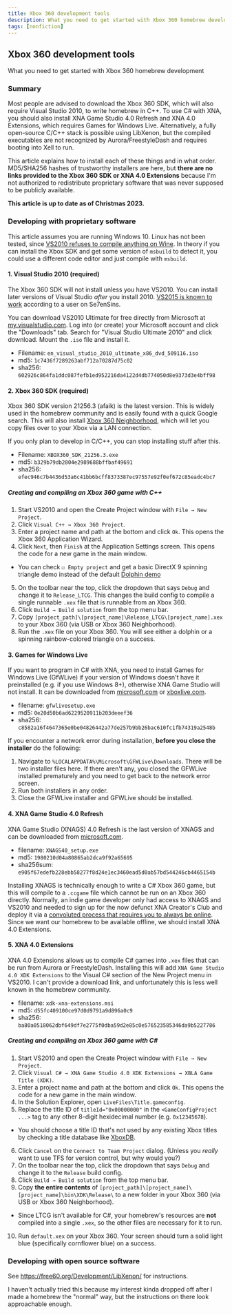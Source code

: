 ```yaml
---
title: Xbox 360 development tools
description: What you need to get started with Xbox 360 homebrew development
tags: [nonfiction]
---
```

## Xbox 360 development tools
<p class="lead">What you need to get started with Xbox 360 homebrew development</p>

### Summary
Most people are advised to download the Xbox 360 SDK, which will also require Visual Studio 2010, to write homebrew in C++. To use C# with XNA, you should also install XNA Game Studio 4.0 Refresh and XNA 4.0 Extensions, which requires Games for Windows Live. Alternatively, a fully open-source C/C++ stack is possible using LibXenon, but the compiled executables are not recognized by Aurora/FreestyleDash and requires booting into Xell to run.

This article explains how to install each of these things and in what order. MD5/SHA256 hashes of trustworthy installers are here, but **there are no links provided to the Xbox 360 SDK or XNA 4.0 Extensions** because I'm not authorized to redistribute proprietary software that was never supposed to be publicly available.

**This article is up to date as of Christmas 2023.**

### Developing with proprietary software
This article assumes you are running Windows 10. <span class="text-muted">Linux has not been tested, since [VS2010 refuses to compile anything on Wine](https://appdb.winehq.org/objectManager.php?sClass=version&iId=20359). In theory if you can install the Xbox SDK and get some version of `msbuild` to detect it, you could use a different code editor and just compile with `msbuild`.</span>

#### 1. Visual Studio 2010 (required)
The Xbox 360 SDK will not install unless you have VS2010. You can install later versions of Visual Studio *after* you install 2010. [VS2015 is known to work](https://www.se7ensins.com/forums/threads/xbox-360-development-environment-with-win10-pc.1711249/post-13559791) according to a user on Se7enSins.

You can download VS2010 Ultimate for free directly from Microsoft at [my.visualstudio.com](https://my.visualstudio.com/). Log into <span class="text-muted">(or create)</span> your Microsoft account and click the "Downloads" tab. Search for "Visual Studio Ultimate 2010" and click download. Mount the `.iso` file and install it.

* Filename: `en_visual_studio_2010_ultimate_x86_dvd_509116.iso`
* md5: `1c7436f7289263abf712a70287d75c02`
* sha256: `602926c864fa1ddc087fefb1ed952216da4122d4db774050d8e9373d3e4bff98`

#### 2. Xbox 360 SDK (required)
Xbox 360 SDK version 21256.3 <span class="text-muted">(afaik)</span> is the latest version. This is widely used in the homebrew community and is easily found with a quick Google search. <span class="text-muted">This will also install [Xbox 360 Neighborhood](https://consolemods.org/wiki/Xbox_360:Xbox_360_Neighborhood), which will let you copy files over to your Xbox via a LAN connection.</span>

If you only plan to develop in C/C++, you can stop installing stuff after this.

* Filename: `XBOX360_SDK_21256.3.exe`
* md5: `b329b79db2804e2989688bffbaf49691`
* sha256: `efec946c7b4436d53a6c41bb6bcff8373387ec97557e92f0ef672c85eadc4bc7`

##### Creating and compiling an Xbox 360 game with C++
1. Start VS2010 and open the Create Project window with `File → New Project`.
2. Click `Visual C++ → Xbox 360 Project`.
3. Enter a project name and path at the bottom and click `Ok`. <span class="text-muted">This opens the Xbox 360 Application Wizard.</span>
4. Click `Next`, then `Finish` at the Application Settings screen. <span class="text-muted">This opens the code for a new game in the main window.</span>
  * <span class="text-muted">You can check `☑ Empty project` and get a basic DirectX 9 spinning triangle demo instead of the default [Dolphin demo](https://www.youtube.com/watch?v=MECBJqBkY0U)</span>
5. On the toolbar near the top, click the dropdown that says `Debug` and change it to `Release_LTCG`. <span class="text-muted">This changes the build config to compile a single runnable `.xex` file that is runnable from an Xbox 360.</span>
6. Click `Build → Build solution` from the top menu bar.
7. Copy `[project_path]\[project_name]\Release_LTCG\[project_name].xex` to your Xbox 360 <span class="text-muted">(via USB or Xbox 360 Neighborhood)</span>.
8. Run the `.xex` file on your Xbox 360. You will see either a dolphin or a spinning rainbow-colored triangle on a success.

#### 3. Games for Windows Live
If you want to program in C# with XNA, you need to install Games for Windows Live (GfWLive) if your version of Windows doesn't have it preinstalled <span class="text-muted">(e.g. if you use Windows 8+)</span>, otherwise XNA Game Studio will not install. It can be downloaded from [microsoft.com](http://go.microsoft.com/fwlink/?LinkID=201134) or [xboxlive.com](http://download.gfwl.xboxlive.com/content/gfwl-public/redists/production/gfwlivesetup.exe).

* filename: `gfwlivesetup.exe`
* md5: `0e20d50b6ad6229520911b203deeef36`
* sha256: `c8582a16f4647365e0be04826442a77de257b9bb26bac610fc1fb74319a2548b`

If you encounter a network error during installation, **before you close the installer** do the following:
1. Navigate to `%LOCALAPPDATA%\Microsoft\GFWLive\Downloads`. There will be two installer files here. <span class="text-muted">If there aren't any, you closed the GFWLive installed prematurely and you need to get back to the network error screen.</span>
2. Run both installers in any order.
3. Close the GFWLive installer and GFWLive should be installed.

#### 4. XNA Game Studio 4.0 Refresh
XNA Game Studio (XNAGS) 4.0 Refresh is the last version of XNAGS and can be downloaded from [microsoft.com](https://www.microsoft.com/en-us/download/details.aspx?id=27599).

* filename: `XNAGS40_setup.exe`
* md5: `1980210d04a80865ab2dca9f92a65695`
* sha256sum: `e905f67edefb228ebb58277f8d24e1ec3460ead5d0ab57bd544246cb4465154b`

<span class="text-muted">Installing XNAGS is technically enough to write a C# Xbox 360 game, but this will compile to a `.ccgame` file which cannot be run on an Xbox 360 directly. Normally, an indie game developer only had access to XNAGS and VS2010 and needed to sign up for the now defunct XNA Creator's Club and deploy it via a [convoluted process that requires you to always be online](https://courses.washington.edu/css490/2010.Spring/XNAReference/EthanCrawford_FreeCreatorsClubMembershipInstructions.html). Since we want our homebrew to be available offline, we should install XNA 4.0 Extensions.</span>

#### 5. XNA 4.0 Extensions
XNA 4.0 Extensions allows us to compile C# games into `.xex` files that can be run from Aurora or FreestyleDash. Installing this will add `XNA Game Studio 4.0 XDK Extensions` to the Visual C# section of the New Project menu in VS2010. I can't provide a download link, and unfortunately this is less well known in the homebrew community.

* filename: `xdk-xna-extensions.msi`
* md5: `d55fc409100ce97d0d9791a9d896a0c9`
* sha256: `ba80a0518062dbf649df7e2775f0dba59d2e85c0e576523585346da9b5227786`

##### Creating and compiling an Xbox 360 game with C#
1. Start VS2010 and open the Create Project window with `File → New Project`.
2. Click `Visual C# → XNA Game Studio 4.0 XDK Extensions → XBLA Game Title (XDK)`.
3. Enter a project name and path at the bottom and click `Ok`. <span class="text-muted">This opens the code for a new game in the main window.</span>
4. In the Solution Explorer, open `LiveFiles\Title.gameconfig`.
5. Replace the title ID of `titleId="0x00000000"` in the `<GameConfigProject ...>` tag to any other 8-digit hexidecimal number <span class="text-muted">(e.g. `0x12345678`)</span>.
  * <span class="text-muted">You should choose a title ID that's not used by any existing Xbox titles by checking a title database like [XboxDB](https://xboxdb.altervista.org/browse).</span>
6. Click `Cancel` on the `Connect to Team Project` dialog. <span class="text-muted">(Unless you *really* want to use TFS for version control, but why would you?)</span>
7. On the toolbar near the top, click the dropdown that says `Debug` and change it to the `Release` build config.
8. Click `Build → Build solution` from the top menu bar.
9. Copy **the entire contents** of `[project_path]\[project_name]\[project_name]\bin\XDK\Release\` to a new folder in your Xbox 360 <span class="text-muted">(via USB or Xbox 360 Neighborhood)</span>.
  * <span class="text-muted">Since LTCG isn't available for C#, your homebrew's resources are **not** compiled into a single `.xex`, so the other files are necessary for it to run.</span>
10. Run `default.xex` on your Xbox 360. Your screen should turn a solid light blue <span class="text-muted">(specifically cornflower blue)</span> on a success.

### Developing with open source software
See <a href="https://free60.org/Development/LibXenon/">https://free60.org/Development/LibXenon/</a> for instructions.

I haven't actually tried this because my interest kinda dropped off after I made a homebrew the "normal" way, but the instructions on there look approachable enough.